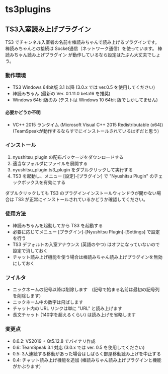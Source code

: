# ts3plugins

## TS3入室読み上げプラグイン
TS3 でチャンネル入室者の名前を棒読みちゃんで読み上げるプラグインです。
棒読みちゃんとの接続は Socket通信（ネットワーク通信）を使っています。 棒読みちゃん読み上げプラグイン が動作しているなら設定はたぶん大丈夫でしょう。

### 動作環境
+ TS3 Windows 64bit版 3.1 以降 (3.0.x では ver.0.5 を使用してください)
+ 棒読みちゃん (最新の Ver. 0.1.11.0 beta16 を推奨)
+ Windows 64bit版のみ (テストは Windows 10 64bit 版でしかしてません)

#### 必要かどうか不明
+ VC++ 2015 ランタイム (Microsoft Visual C++ 2015 Redistributable (x64))
(TeamSpeakが動作するならすでにインストールされているはずだと思う)

### インストール
1. nyushitsu_plugin の配布パッケージをダウンロードする
2. 適当なフォルダにファイルを展開する
3. nyushitsu_plugin.ts3_plugin をダブルクリックして実行する
4. TS3 を起動し、メニュー [設定]-[プラグイン] で "Nyushitsu Plugin" のチェックボックスを有効にする

ダブルクリックしても TS3 のプラグインインストールウィンドウが開かない場合は TS3 が正常にインストールされているかどうか確認してください。

### 使用方法
+ 棒読みちゃんを起動してから TS3 を起動する
+ 必要に応じてメニュー [プラグイン]-[Nyushitsu Plugin]-[Settings] で設定を行う
+ TS3 デフォルトの入室アナウンス (英語のやつ) はオフになっていないので設定で消しておく
+ チャット読み上げ機能を使う場合は棒読みちゃん読み上げプラグインを無効にしておく

### フイルタ
+ ニックネームの記号以降は削除します　(記号で始まる名前は最初の記号列を削除します)
+ ニックネーム中の数字は飛ばします
+ チャット内の URL リンクは単に "URL" と読み上げます
+ 長文チャット (140字を超えるくらい) は読み上げを省略します

### 変更点
+ 0.6.2: VS2019 + Qt5.12.8 でバイナリ作成
+ 0.6: TeamSpeak 3.1 対応 (3.0.x では ver. 0.5 を使用してください)
+ 0.5: 3人連続する移動があった場合はしばらく部屋移動読み上げを中止する
+ 0.4: チャット読み上げ機能を追加 (棒読みちゃん読み上げプラグインと機能がかぶります)
